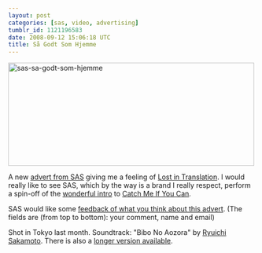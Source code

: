 ```yaml
---
layout: post
categories: [sas, video, advertising]
tumblr_id: 1121196583
date: 2008-09-12 15:06:18 UTC
title: Så Godt Som Hjemme
---
```


<p><a href="javascript:/* Play video */;" title="Play video" onclick="this.parentNode.innerHTML='&lt;object type=&quot;application/x-shockwave-flash&quot; data=&quot;/attachments/2008/09/sasvideoplayer.swf&quot; width=&quot;500&quot; height=&quot;280&quot; id=&quot;mainflash&quot; style=&quot;visibility: visible; &quot;&gt;&lt;param name=&quot;flashvars&quot; value=&quot;width=500&amp;amp;height=280&amp;amp;file=/attachments/2008/09/sas-sa-godt-som-hjemme.flv&amp;amp;title=S&aring;%20Godt%20Som%20Hjemme%20(As%20Good%20As%20Home)&amp;amp;play=0&quot; /&gt;&lt;/object&gt;'"><img src="/attachments/2008/09/sas-sa-godt-som-hjemme.jpg" alt="sas-sa-godt-som-hjemme" title="" width="500" height="210" class="size-full wp-image-744" /></a></p>

A new <a href="http://www.sas.dk/en/Sa-godt-som-hjemme/">advert from SAS</a> giving me a feeling of <a href="http://www.imdb.com/title/tt0335266/">Lost in Translation</a>. I would really like to see SAS, which by the way is a brand I really respect, perform a spin-off of the <a href="http://www.youtube.com/watch?v=1mkM-XCE3v4&fmt=18">wonderful intro</a> to <a href="http://www.imdb.com/title/tt0264464/">Catch Me If You Can</a>.

SAS would like some <a href="http://www.sas.dk/en/Sa-godt-som-hjemme/Feedback/">feedback of what you think about this advert</a>. (The fields are (from top to bottom): your comment, name and email)

Shot in Tokyo last month.
Soundtrack: "Bibo No Aozora" by <a href="spotify:artist:1W0pHjXyvlZAlYIFKg4QaM">Ryuichi Sakamoto</a>.
There is also a <a href="http://www.sas.dk/da/Sa-godt-som-hjemme/extended-version">longer version available</a>.

